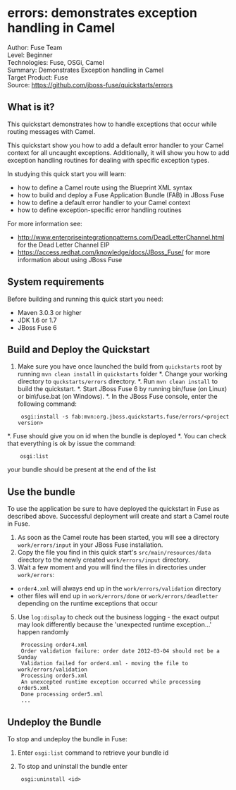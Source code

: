 errors: demonstrates exception handling in Camel
===================================
Author: Fuse Team  
Level: Beginner  
Technologies: Fuse, OSGi, Camel  
Summary: Demonstrates Exception handling in Camel  
Target Product: Fuse  
Source: <https://github.com/jboss-fuse/quickstarts/errors>

What is it?
-----------

This quickstart demonstrates how to handle exceptions that occur while routing messages with Camel.

This quickstart show you how to add a default error handler to your Camel context for all uncaught exceptions.
 Additionally, it will show you how to add exception handling routines for dealing with specific exception types.

In studying this quick start you will learn:

* how to define a Camel route using the Blueprint XML syntax
* how to build and deploy a Fuse Application Bundle (FAB) in JBoss Fuse
* how to define a default error handler to your Camel context
* how to define exception-specific error handling routines

For more information see:

* http://www.enterpriseintegrationpatterns.com/DeadLetterChannel.html for the Dead Letter Channel EIP
* https://access.redhat.com/knowledge/docs/JBoss_Fuse/ for more information about using JBoss Fuse


System requirements
-------------------

Before building and running this quick start you need:

* Maven 3.0.3 or higher
* JDK 1.6 or 1.7
* JBoss Fuse 6


Build and Deploy the Quickstart
-------------------------

1. Make sure you have once launched the build from `quickstarts` root by running `mvn clean install` in `quickstarts` folder
*. Change your working directory to `quckstarts/errors` directory.
*. Run `mvn clean install` to build the quickstart.
*. Start JBoss Fuse 6 by running bin/fuse (on Linux) or bin\fuse.bat (on Windows).
*. In the JBoss Fuse console, enter the following command:

        osgi:install -s fab:mvn:org.jboss.quickstarts.fuse/errors/<project version>

*. Fuse should give you on id when the bundle is deployed
*. You can check that everything is ok by issue the command:

        osgi:list
   your bundle should be present at the end of the list


Use the bundle
-------------------

To use the application be sure to have deployed the quickstart in Fuse as described above. Successful deployment will create and start a Camel route in Fuse.

1. As soon as the Camel route has been started, you will see a directory `work/errors/input` in your JBoss Fuse installation.
2. Copy the file you find in this quick start's `src/main/resources/data` directory to the newly created
`work/errors/input` directory.
4. Wait a few moment and you will find the files in directories under `work/errors`:

  * `order4.xml` will always end up in the `work/errors/validation` directory
  * other files will end up in `work/errors/done` or `work/errors/deadletter` depending on the runtime exceptions that occur
5. Use `log:display` to check out the business logging - the exact output may look differently because the 'unexpected runtime exception...' happen randomly

        Processing order4.xml
        Order validation failure: order date 2012-03-04 should not be a Sunday
        Validation failed for order4.xml - moving the file to work/errors/validation
        Processing order5.xml
        An unexcepted runtime exception occurred while processing order5.xml
        Done processing order5.xml
        ...

Undeploy the Bundle
--------------------

To stop and undeploy the bundle in Fuse:

1. Enter `osgi:list` command to retrieve your bundle id
2. To stop and uninstall the bundle enter

        osgi:uninstall <id>
 
